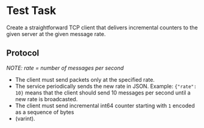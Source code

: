 # Test Task

Create a straightforward TCP client that delivers incremental counters to the given server at the
given message rate.

## Protocol

*NOTE: rate = number of messages per second*

* The client must send packets only at the specified rate.
* The service periodically sends the new rate in JSON. 
    Example:
    `{"rate": 10}` means that the client should send 10 messages per second until a new rate is
    broadcasted.
* The client must send incremental int64 counter starting with `1` encoded as a sequence of bytes
* (varint).
